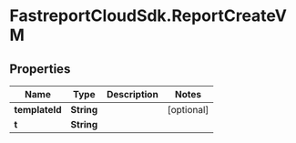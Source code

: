# FastreportCloudSdk.ReportCreateVM

## Properties

Name | Type | Description | Notes
------------ | ------------- | ------------- | -------------
**templateId** | **String** |  | [optional] 
**t** | **String** |  | 


